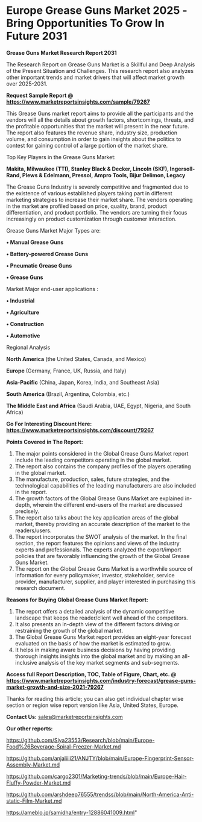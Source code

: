 # Europe Grease Guns Market 2025 -Bring Opportunities To Grow In Future 2031

<strong>Grease Guns Market Research Report 2031</strong>

The Research Report on Grease Guns Market is a Skillful and Deep Analysis of the Present Situation and Challenges. This research report also analyzes other important trends and market drivers that will affect market growth over 2025-2031.

<strong>Request Sample Report @ <a href=https://www.marketreportsinsights.com/sample/79267>https://www.marketreportsinsights.com/sample/79267</a></strong>

This Grease Guns market report aims to provide all the participants and the vendors will all the details about growth factors, shortcomings, threats, and the profitable opportunities that the market will present in the near future. The report also features the revenue share, industry size, production volume, and consumption in order to gain insights about the politics to contest for gaining control of a large portion of the market share.

Top Key Players in the Grease Guns Market:

<strong>Makita, Milwaukee (TTI), Stanley Black & Decker, Lincoln (SKF), Ingersoll-Rand, Plews & Edelmann, Pressol, Ampro Tools, Bijur Delimon, Legacy</strong>

The Grease Guns Industry is severely competitive and fragmented due to the existence of various established players taking part in different marketing strategies to increase their market share. The vendors operating in the market are profiled based on price, quality, brand, product differentiation, and product portfolio. The vendors are turning their focus increasingly on product customization through customer interaction.

Grease Guns Market Major Types are:

<strong>• Manual Grease Guns

• Battery-powered Grease Guns

• Pneumatic Grease Guns

• Grease Guns</strong>

Market Major end-user applications :

<strong>• Industrial

• Agriculture

• Construction

• Automotive</strong>

Regional Analysis

</u><strong><b>North America</b></strong> (the United States, Canada, and Mexico)

<strong><b>Europe </b></strong>(Germany, France, UK, Russia, and Italy)

<strong><b>Asia-Pacific</b></strong> (China, Japan, Korea, India, and Southeast Asia)

<strong><b>South America</b></strong> (Brazil, Argentina, Colombia, etc.)

<strong><b>The Middle East and Africa</b></strong> (Saudi Arabia, UAE, Egypt, Nigeria, and South Africa)

<strong>Go For Interesting Discount Here: <a href=https://www.marketreportsinsights.com/discount/79267>https://www.marketreportsinsights.com/discount/79267</a></strong>

<strong>Points Covered in The Report:</strong>
<ol>
  <li>The major points considered in the Global Grease Guns Market report include the leading competitors operating in the global market.</li>
  <li>The report also contains the company profiles of the players operating in the global market.</li>
  <li>The manufacture, production, sales, future strategies, and the technological capabilities of the leading manufacturers are also included in the report.</li>
  <li>The growth factors of the Global Grease Guns Market are explained in-depth, wherein the different end-users of the market are discussed precisely.</li>
  <li>The report also talks about the key application areas of the global market, thereby providing an accurate description of the market to the readers/users.</li>
  <li>The report incorporates the SWOT analysis of the market. In the final section, the report features the opinions and views of the industry experts and professionals. The experts analyzed the export/import policies that are favorably influencing the growth of the Global Grease Guns Market.</li>
  <li>The report on the Global Grease Guns Market is a worthwhile source of information for every policymaker, investor, stakeholder, service provider, manufacturer, supplier, and player interested in purchasing this research document.</li>
</ol>
<strong>Reasons for Buying Global Grease Guns Market Report:</strong>

<ol>
  <li>The report offers a detailed analysis of the dynamic competitive landscape that keeps the reader/client well ahead of the competitors.</li>
  <li>It also presents an in-depth view of the different factors driving or restraining the growth of the global market.</li>
  <li>The Global Grease Guns Market report provides an eight-year forecast evaluated on the basis of how the market is estimated to grow.</li>
  <li>It helps in making aware business decisions by having providing thorough insights insights into the global market and by making an all-inclusive analysis of the key market segments and sub-segments.</li>
</ol>
<strong>Access full Report Description, TOC, Table of Figure, Chart, etc. @ <a href=https://www.marketreportsinsights.com/industry-forecast/grease-guns-market-growth-and-size-2021-79267>https://www.marketreportsinsights.com/industry-forecast/grease-guns-market-growth-and-size-2021-79267</a></strong>


Thanks for reading this article; you can also get individual chapter wise section or region wise report version like Asia, United States, Europe.

<strong>Contact Us:</strong>
sales@marketreportsinsights.com

<strong>Our other reports:</strong>

<a href=https://github.com/Siya23553/Research/blob/main/Europe-Food%26Beverage-Spiral-Freezer-Market.md>https://github.com/Siya23553/Research/blob/main/Europe-Food%26Beverage-Spiral-Freezer-Market.md</a>

<a href=https://github.com/anjaliiii21/ANJTY/blob/main/Europe-Fingerprint-Sensor-Assembly-Market.md>https://github.com/anjaliiii21/ANJTY/blob/main/Europe-Fingerprint-Sensor-Assembly-Market.md</a>

<a href=https://github.com/cargo2301/Marketing-trends/blob/main/Europe-Hair-Fluffy-Powder-Market.md>https://github.com/cargo2301/Marketing-trends/blob/main/Europe-Hair-Fluffy-Powder-Market.md</a>

<a href=https://github.com/arshdeep76555/trendss/blob/main/North-America-Anti-static-Film-Market.md>https://github.com/arshdeep76555/trendss/blob/main/North-America-Anti-static-Film-Market.md</a>

<a href=https://ameblo.jp/samidha/entry-12886041009.html>https://ameblo.jp/samidha/entry-12886041009.html</a>"
